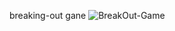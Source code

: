 breaking-out gane
![BreakOut-Game](https://user-images.githubusercontent.com/71929447/177831609-86f90ef0-b508-4300-8178-2163f7a80c53.png)
